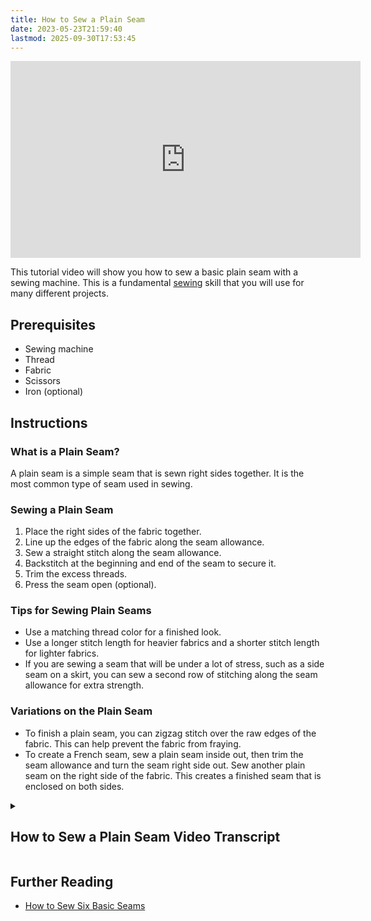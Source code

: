 ```yaml
---
title: How to Sew a Plain Seam
date: 2023-05-23T21:59:40
lastmod: 2025-09-30T17:53:45
---
```


<div class="video-grid">
<div class="iframe-16-9-container">
<iframe class="youTubeIframe" width="560" height="315" src="https://www.youtube.com/embed/-2JlXlmGihk?si=6DqgztwyFTqZ1UgS" title="YouTube video player" frameborder="0" allow="accelerometer; autoplay; clipboard-write; encrypted-media; gyroscope; picture-in-picture; web-share" referrerpolicy="strict-origin-when-cross-origin" allowfullscreen></iframe>
</div>
</div>

This tutorial video will show you how to sew a basic plain seam with a sewing machine. This is a fundamental [sewing](./sewing.md) skill that you will use for many different projects.

## Prerequisites

- Sewing machine
- Thread
- Fabric
- Scissors
- Iron (optional)

## Instructions

### What is a Plain Seam?

A plain seam is a simple seam that is sewn right sides together. It is the most common type of seam used in sewing.

### Sewing a Plain Seam

1. Place the right sides of the fabric together.
2. Line up the edges of the fabric along the seam allowance.
3. Sew a straight stitch along the seam allowance.
4. Backstitch at the beginning and end of the seam to secure it.
5. Trim the excess threads.
6. Press the seam open (optional).

### Tips for Sewing Plain Seams

- Use a matching thread color for a finished look.
- Use a longer stitch length for heavier fabrics and a shorter stitch length for lighter fabrics.
- If you are sewing a seam that will be under a lot of stress, such as a side seam on a skirt, you can sew a second row of stitching along the seam allowance for extra strength.

### Variations on the Plain Seam

- To finish a plain seam, you can zigzag stitch over the raw edges of the fabric. This can help prevent the fabric from fraying.
- To create a French seam, sew a plain seam inside out, then trim the seam allowance and turn the seam right side out. Sew another plain seam on the right side of the fabric. This creates a finished seam that is enclosed on both sides.

<details><summary>

## How to Sew a Plain Seam Video Transcript

</summary>

This tutorial video will show you how to sew a basic plain seam with a sewing machine. We're going to look at this fabric and notice that it has a right side and a wrong side. The right side is the more colorful side.

To get started with this plain seam we're going to put the right sides of the fabric together. Once we have the right sides of the fabric together we'll lift the presser foot on the sewing machine and place the fabric underneath. And we'll place it at a 5/8 inch seam allowance. That's between the half inch mark and the three quarters inch mark. Then we'll sew a bit, reverse, and back stitch to hold our stitching in place. Then we'll sew straight along at 5/8 inch distance from the edge of the fabric all the way to the bottom where we'll stop and then once again we'll back stitch about five stitches to secure the stitching in place.

Then make sure the needle is all the way up and then we can raise the presser foot and pull the fabric away trimming the threads close. We need to press this open so it will lay flat. As you can see here we can see the right sides of the fabric in the middle this seam is unfinished but it still looks really nice from the other side. Now that we're at the ironing board we can open up this seam and press it open you can press it to the side if you want but usually it's pressed open like this. Grab your iron and then press it down applying heat and pressure as needed. This helps to remove bulk and have the fabric lay flat.

Now remember this seam has unfinished edges so it can unravel but it still looks really nice from this side. There are other ways that you can finish seams but this would work if there's a lining on the garment or you're using fabric that doesn't fray too much so it's a nice simple and quick seam to put things together happy sewing.

</details>

## Further Reading

- [How to Sew Six Basic Seams](./how-to-sew-six-basic-seams.md)
